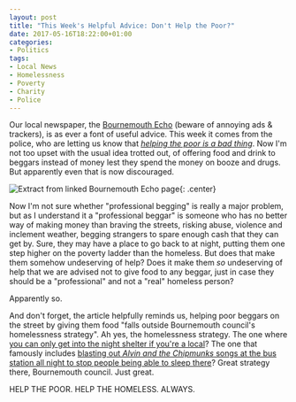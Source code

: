 ```yaml
---
layout: post
title: "This Week's Helpful Advice: Don't Help the Poor?"
date: 2017-05-16T18:22:00+01:00
categories:
- Politics
tags:
- Local News
- Homelessness
- Poverty
- Charity
- Police
---
```


Our local newspaper, the [Bournemouth Echo](http://www.bournemouthecho.co.uk/) (beware of annoying ads & trackers), is as ever a font of useful advice. This week it comes from the police, who are letting us know that *[helping the poor is a bad thing](http://www.bournemouthecho.co.uk/news/15281832._Don_t_hand_over_money_to_the_homeless___police_warn__as_professional_begging_rises_across_Bournemouth/)*. Now I'm not too upset with the usual idea trotted out, of offering food and drink to beggars instead of money lest they spend the money on booze and drugs. But apparently even that is now discouraged.

![Extract from linked Bournemouth Echo page](https://ianrenton.com/blog/2017/begging.png){: .center}

Now I'm not sure whether "professional begging" is really a major problem, but as I understand it a "professional beggar" is someone who has no better way of making money than braving the streets, risking abuse, violence and inclement weather, begging strangers to spare enough cash that they can get by. Sure, they may have a place to go back to at night, putting them one step higher on the poverty ladder than the homeless. But does that make them somehow undeserving of help? Does it make them *so* undeserving of help that we are advised not to give food to any beggar, just in case they should be a "professional" and not a "real" homeless person?

Apparently so.

And don't forget, the article helpfully reminds us, helping poor beggars on the street by giving them food "falls outside Bournemouth council's homelessness strategy". Ah yes, the homelessness strategy. The one where [you can only get into the night shelter if you're a local](http://www.homeless.org.uk/homeless-england/service/bournemouth-churches-ha-st-pauls-hostel)? The one that famously includes [blasting out *Alvin and the Chipmunks* songs at the bus station all night to stop people being able to sleep there](http://www.bbc.co.uk/news/av/uk-england-dorset-35003860/chipmunks-music-played-to-deter-homeless-sleepers-cruel)? Great strategy there, Bournemouth council. Just great.

HELP THE POOR. HELP THE HOMELESS. ALWAYS.
